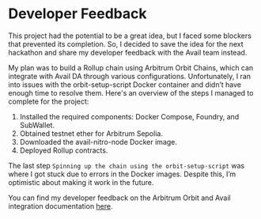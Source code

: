 # Developer Feedback

This project had the potential to be a great idea, but I faced some blockers that prevented its completion. So, I decided to save the idea for the next hackathon and share my developer feedback with the Avail team instead.

My plan was to build a Rollup chain using Arbitrum Orbit Chains, which can integrate with Avail DA through various configurations. Unfortunately, I ran into issues with the orbit-setup-script Docker container and didn’t have enough time to resolve them. Here's an overview of the steps I managed to complete for the project:

1. Installed the required components: Docker Compose, Foundry, and SubWallet.
2. Obtained testnet ether for Arbitrum Sepolia.
3. Downloaded the avail-nitro-node Docker image.
4. Deployed Rollup contracts.

The last step `Spinning up the chain using the orbit-setup-script` was where I got stuck due to errors in the Docker images. Despite this, I’m optimistic about making it work in the future.

You can find my developer feedback on the Arbitrum Orbit and Avail integration documentation [here](./developer-feedback/README.md).